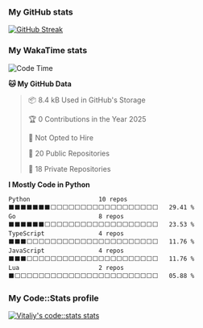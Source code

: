 ### My GitHub stats

[![GitHub Streak](https://streak-stats.demolab.com/?user=vitaliy-art)](https://git.io/streak-stats)

### My WakaTime stats

<!--START_SECTION:waka-->
![Code Time](http://img.shields.io/badge/Code%20Time-2%2C978%20hrs%2050%20mins-blue)

**🐱 My GitHub Data** 

> 📦 8.4 kB Used in GitHub's Storage 
 > 
> 🏆 0 Contributions in the Year 2025
 > 
> 🚫 Not Opted to Hire
 > 
> 📜 20 Public Repositories 
 > 
> 🔑 18 Private Repositories 
 > 
**I Mostly Code in Python** 

```text
Python                   10 repos            ⬛⬛⬛⬛⬛⬛⬛⬜⬜⬜⬜⬜⬜⬜⬜⬜⬜⬜⬜⬜⬜⬜⬜⬜⬜   29.41 % 
Go                       8 repos             ⬛⬛⬛⬛⬛⬛⬜⬜⬜⬜⬜⬜⬜⬜⬜⬜⬜⬜⬜⬜⬜⬜⬜⬜⬜   23.53 % 
TypeScript               4 repos             ⬛⬛⬛⬜⬜⬜⬜⬜⬜⬜⬜⬜⬜⬜⬜⬜⬜⬜⬜⬜⬜⬜⬜⬜⬜   11.76 % 
JavaScript               4 repos             ⬛⬛⬛⬜⬜⬜⬜⬜⬜⬜⬜⬜⬜⬜⬜⬜⬜⬜⬜⬜⬜⬜⬜⬜⬜   11.76 % 
Lua                      2 repos             ⬛⬜⬜⬜⬜⬜⬜⬜⬜⬜⬜⬜⬜⬜⬜⬜⬜⬜⬜⬜⬜⬜⬜⬜⬜   05.88 % 
```




<!--END_SECTION:waka-->

### My Code::Stats profile

[![Vitaliy's code::stats stats](https://codestats-readme.avior.me/api?username=artemov_vitaliy&show_icons)](https://github.com/Aviortheking/codestats-readme)
